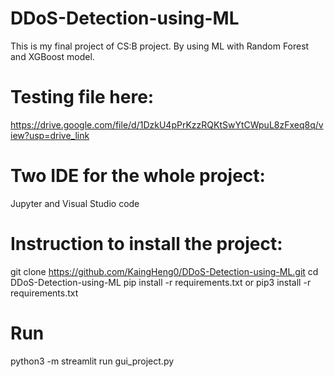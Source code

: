 # DDoS-Detection-using-ML
This is my final project of CS:B project. By using ML with Random Forest and XGBoost model.

# Testing file here: 
https://drive.google.com/file/d/1DzkU4pPrKzzRQKtSwYtCWpuL8zFxeq8q/view?usp=drive_link

# Two IDE for the whole project:
Jupyter and Visual Studio code

# Instruction to install the project: 
git clone https://github.com/KaingHeng0/DDoS-Detection-using-ML.git
cd DDoS-Detection-using-ML
pip install -r requirements.txt or pip3 install -r requirements.txt

# Run
python3 -m streamlit run gui_project.py

